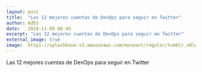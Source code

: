 ```yaml
---
layout: post
title:  "Las 12 mejores cuentas de DevOps para seguir en Twitter"
author: AdES
date:   2018-11-09 06:45
excerpt: "Las 12 mejores cuentas de DevOps para seguir en Twitter"
external_image: true
image:  https://splashbase.s3.amazonaws.com/moveast/regular/tumblr_o0lg4yHwV51tomxvuo10_1280.jpg
---
```

Las 12 mejores cuentas de DevOps para seguir en Twitter